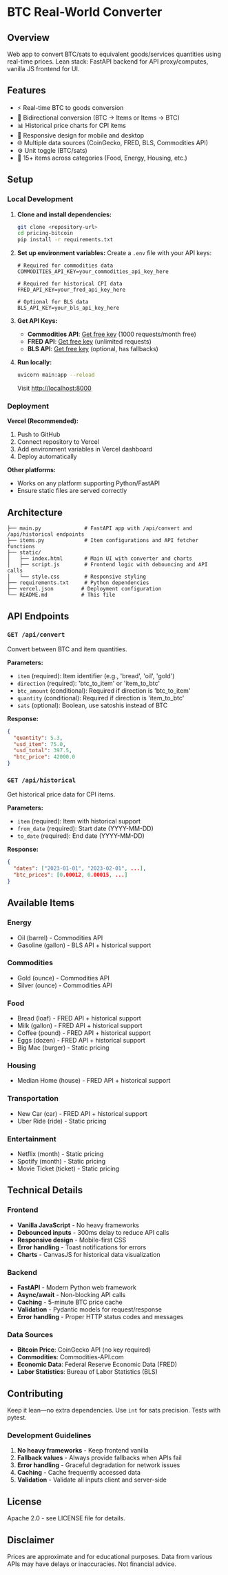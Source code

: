 # BTC Real-World Converter

## Overview
Web app to convert BTC/sats to equivalent goods/services quantities using real-time prices. Lean stack: FastAPI backend for API proxy/computes, vanilla JS frontend for UI.

## Features
- ⚡ Real-time BTC to goods conversion
- 🔄 Bidirectional conversion (BTC → Items or Items → BTC)
- 📊 Historical price charts for CPI items
- 📱 Responsive design for mobile and desktop
- 🌐 Multiple data sources (CoinGecko, FRED, BLS, Commodities API)
- ⚙️ Unit toggle (BTC/sats)
- 🎯 15+ items across categories (Food, Energy, Housing, etc.)

## Setup

### Local Development

1. **Clone and install dependencies:**
   ```bash
   git clone <repository-url>
   cd pricing-bitcoin
   pip install -r requirements.txt
   ```

2. **Set up environment variables:**
   Create a `.env` file with your API keys:
   ```env
   # Required for commodities data
   COMMODITIES_API_KEY=your_commodities_api_key_here
   
   # Required for historical CPI data
   FRED_API_KEY=your_fred_api_key_here
   
   # Optional for BLS data
   BLS_API_KEY=your_bls_api_key_here
   ```

3. **Get API Keys:**
   - **Commodities API**: [Get free key](https://commodities-api.com) (1000 requests/month free)
   - **FRED API**: [Get free key](https://api.stlouisfed.org/) (unlimited requests)
   - **BLS API**: [Get free key](https://www.bls.gov/developers/) (optional, has fallbacks)

4. **Run locally:**
   ```bash
   uvicorn main:app --reload
   ```
   Visit [http://localhost:8000](http://localhost:8000)

### Deployment

**Vercel (Recommended):**
1. Push to GitHub
2. Connect repository to Vercel
3. Add environment variables in Vercel dashboard
4. Deploy automatically

**Other platforms:**
- Works on any platform supporting Python/FastAPI
- Ensure static files are served correctly

## Architecture

```
├── main.py              # FastAPI app with /api/convert and /api/historical endpoints
├── items.py             # Item configurations and API fetcher functions
├── static/
│   ├── index.html       # Main UI with converter and charts
│   ├── script.js        # Frontend logic with debouncing and API calls
│   └── style.css        # Responsive styling
├── requirements.txt     # Python dependencies
├── vercel.json         # Deployment configuration
└── README.md           # This file
```

## API Endpoints

### `GET /api/convert`
Convert between BTC and item quantities.

**Parameters:**
- `item` (required): Item identifier (e.g., 'bread', 'oil', 'gold')
- `direction` (required): 'btc_to_item' or 'item_to_btc'
- `btc_amount` (conditional): Required if direction is 'btc_to_item'
- `quantity` (conditional): Required if direction is 'item_to_btc'
- `sats` (optional): Boolean, use satoshis instead of BTC

**Response:**
```json
{
  "quantity": 5.3,
  "usd_item": 75.0,
  "usd_total": 397.5,
  "btc_price": 42000.0
}
```

### `GET /api/historical`
Get historical price data for CPI items.

**Parameters:**
- `item` (required): Item with historical support
- `from_date` (required): Start date (YYYY-MM-DD)
- `to_date` (required): End date (YYYY-MM-DD)

**Response:**
```json
{
  "dates": ["2023-01-01", "2023-02-01", ...],
  "btc_prices": [0.00012, 0.00015, ...]
}
```

## Available Items

### Energy
- Oil (barrel) - Commodities API
- Gasoline (gallon) - BLS API + historical support

### Commodities  
- Gold (ounce) - Commodities API
- Silver (ounce) - Commodities API

### Food
- Bread (loaf) - FRED API + historical support
- Milk (gallon) - FRED API + historical support
- Coffee (pound) - FRED API + historical support
- Eggs (dozen) - FRED API + historical support
- Big Mac (burger) - Static pricing

### Housing
- Median Home (house) - FRED API + historical support

### Transportation
- New Car (car) - FRED API + historical support
- Uber Ride (ride) - Static pricing

### Entertainment
- Netflix (month) - Static pricing
- Spotify (month) - Static pricing
- Movie Ticket (ticket) - Static pricing

## Technical Details

### Frontend
- **Vanilla JavaScript** - No heavy frameworks
- **Debounced inputs** - 300ms delay to reduce API calls
- **Responsive design** - Mobile-first CSS
- **Error handling** - Toast notifications for errors
- **Charts** - CanvasJS for historical data visualization

### Backend
- **FastAPI** - Modern Python web framework
- **Async/await** - Non-blocking API calls
- **Caching** - 5-minute BTC price cache
- **Validation** - Pydantic models for request/response
- **Error handling** - Proper HTTP status codes and messages

### Data Sources
- **Bitcoin Price**: CoinGecko API (no key required)
- **Commodities**: Commodities-API.com
- **Economic Data**: Federal Reserve Economic Data (FRED)
- **Labor Statistics**: Bureau of Labor Statistics (BLS)

## Contributing

Keep it lean—no extra dependencies. Use `int` for sats precision. Tests with pytest.

### Development Guidelines
1. **No heavy frameworks** - Keep frontend vanilla
2. **Fallback values** - Always provide fallbacks when APIs fail  
3. **Error handling** - Graceful degradation for network issues
4. **Caching** - Cache frequently accessed data
5. **Validation** - Validate all inputs client and server-side

## License

Apache 2.0 - see LICENSE file for details.

## Disclaimer

Prices are approximate and for educational purposes. Data from various APIs may have delays or inaccuracies. Not financial advice. 
